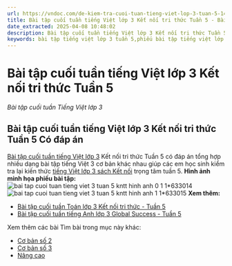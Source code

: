 ```yaml
---
url: https://vndoc.com/de-kiem-tra-cuoi-tuan-tieng-viet-lop-3-tuan-5-148401
title: Bài tập cuối tuần tiếng Việt lớp 3 Kết nối tri thức Tuần 5 - Bài tập cuối tuần Tiếng Việt lớp 3 - VnDoc.com
date_extracted: 2025-04-08 10:48:02
description: Bài tập cuối tuần tiếng Việt lớp 3 Kết nối tri thức Tuần 5 có đáp án giúp các em ôn tập những kiến thức tiếng Việt trọng tâm lớp 3 tuần 5 hiệu quả.
keywords: bài tập tiếng việt lớp 3 tuần 5,phiếu bài tập tiếng việt lớp 3 tuần 5,đề tiếng việt lớp 3 tuần 5,Bài tập cuối tuần tiếng Việt lớp 3 Kết nối tri thức tuần 5,bài tập cuối tuần tiếng việt 3 tuần 5,bài tập cuối tuần môn tiếng việt lớp 3 kết nối tri thức tuần 5,bài tập cuối tuần tiếng việt lớp 3 sách kết nối tri thức tuần 5,bài tập cuối tuần 5 môn tiếng việt lớp 3 kết nối tri thức,bài tập cuối tuần 5 tiếng việt 3 kết nối tri thức
---
```


# Bài tập cuối tuần tiếng Việt lớp 3 Kết nối tri thức Tuần 5
 _Bài tập cuối tuần Tiếng Việt lớp 3_
## **Bài tập cuối tuần tiếng Việt lớp 3 Kết nối tri thức Tuần 5 Có đáp án**
[Bài tập cuối tuần tiếng Việt lớp 3](<https://vndoc.com/de-kiem-tra-cuoi-tuan-tieng-viet3>) Kết nối tri thức Tuần 5 có đáp án tổng hợp nhiều dạng bài tập tiếng Việt 3 cơ bản khác nhau giúp các em học sinh kiểm tra lại kiến thức [tiếng Việt lớp 3 sách Kết nối](<https://vndoc.com/tieng-viet-lop-3-kntt-tap1>) trọng tâm tuần 5.
**Hình ảnh minh họa phiếu bài tập:**
![bai tap cuoi tuan tieng viet 3 tuan 5 kntt hinh anh 0 1 1*633014](https://i.vdoc.vn/data/image/2024/09/25/bai-tap-cuoi-tuan-tieng-viet-3-tuan-5-kntt-hinh-anh-0-1-1.jpg)![bai tap cuoi tuan tieng viet 3 tuan 5 kntt hinh anh 1 1*633015](https://i.vdoc.vn/data/image/2024/09/25/bai-tap-cuoi-tuan-tieng-viet-3-tuan-5-kntt-hinh-anh-1-1.jpg)
**Xem thêm:**
  * [Bài tập cuối tuần Toán lớp 3 Kết nối tri thức - Tuần 5](<https://vndoc.com/bai-tap-cuoi-tuan-toan-lop-3-ket-noi-tri-thuc-tuan-5-277675>)
  * [Bài tập cuối tuần tiếng Anh lớp 3 Global Success - Tuần 5](<https://vndoc.com/bai-tap-cuoi-tuan-tieng-anh-lop-3-global-success-tuan-5-277171>)

Xem thêm các bài Tìm bài trong mục này khác:
  * [Cơ bản số 2](</bai-tap-cuoi-tuan-lop-3-mon-tieng-viet-kntt-tuan-5-277018>)
  * [Cơ bản số 3](</bai-tap-cuoi-tuan-tieng-viet-lop-3-ket-noi-tri-thuc-tuan-5-co-ban-305242>)
  * [Nâng cao](</bai-tap-cuoi-tuan-nang-cao-lop-3-mon-tieng-viet-kntt-tuan-5-277022>)

